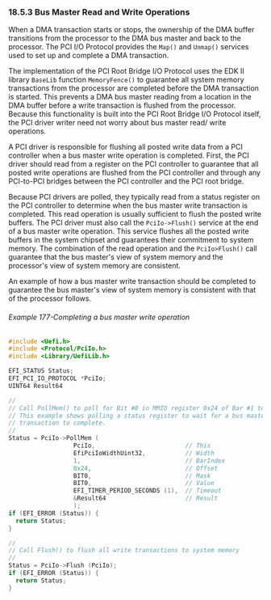 <!--- @file
  18.5.3 Bus Master Read and Write Operations

  Copyright (c) 2012-2018, Intel Corporation. All rights reserved.<BR>

  Redistribution and use in source (original document form) and 'compiled'
  forms (converted to PDF, epub, HTML and other formats) with or without
  modification, are permitted provided that the following conditions are met:

  1) Redistributions of source code (original document form) must retain the
     above copyright notice, this list of conditions and the following
     disclaimer as the first lines of this file unmodified.

  2) Redistributions in compiled form (transformed to other DTDs, converted to
     PDF, epub, HTML and other formats) must reproduce the above copyright
     notice, this list of conditions and the following disclaimer in the
     documentation and/or other materials provided with the distribution.

  THIS DOCUMENTATION IS PROVIDED BY TIANOCORE PROJECT "AS IS" AND ANY EXPRESS OR
  IMPLIED WARRANTIES, INCLUDING, BUT NOT LIMITED TO, THE IMPLIED WARRANTIES OF
  MERCHANTABILITY AND FITNESS FOR A PARTICULAR PURPOSE ARE DISCLAIMED. IN NO
  EVENT SHALL TIANOCORE PROJECT  BE LIABLE FOR ANY DIRECT, INDIRECT, INCIDENTAL,
  SPECIAL, EXEMPLARY, OR CONSEQUENTIAL DAMAGES (INCLUDING, BUT NOT LIMITED TO,
  PROCUREMENT OF SUBSTITUTE GOODS OR SERVICES; LOSS OF USE, DATA, OR PROFITS;
  OR BUSINESS INTERRUPTION) HOWEVER CAUSED AND ON ANY THEORY OF LIABILITY,
  WHETHER IN CONTRACT, STRICT LIABILITY, OR TORT (INCLUDING NEGLIGENCE OR
  OTHERWISE) ARISING IN ANY WAY OUT OF THE USE OF THIS DOCUMENTATION, EVEN IF
  ADVISED OF THE POSSIBILITY OF SUCH DAMAGE.

-->

### 18.5.3 Bus Master Read and Write Operations

When a DMA transaction starts or stops, the ownership of the DMA buffer
transitions from the processor to the DMA bus master and back to the processor.
The PCI I/O Protocol provides the `Map()` and `Unmap()` services used to set up
and complete a DMA transaction.

The implementation of the PCI Root Bridge I/O Protocol uses the EDK II library
`BaseLib` function `MemoryFence()` to guarantee all system memory transactions
from the processor are completed before the DMA transaction is started. This
prevents a DMA bus master reading from a location in the DMA buffer before a
write transaction is flushed from the processor. Because this functionality is
built into the PCI Root Bridge I/O Protocol itself, the PCI driver writer need
not worry about bus master read/ write operations.

A PCI driver is responsible for flushing all posted write data from a PCI
controller when a bus master write operation is completed. First, the PCI
driver should read from a register on the PCI controller to guarantee that all
posted write operations are flushed from the PCI controller and through any
PCI-to-PCI bridges between the PCI controller and the PCI root bridge.

Because PCI drivers are polled, they typically read from a status register on
the PCI controller to determine when the bus master write transaction is
completed. This read operation is usually sufficient to flush the posted write
buffers. The PCI driver must also call the `PciIo->Flush()` service at the end
of a bus master write operation. This service flushes all the posted write
buffers in the system chipset and guarantees their commitment to system memory.
The combination of the read operation and the `PciIo>Flush()` call guarantee
that the bus master's view of system memory and the processor's view of system
memory are consistent.

An example of how a bus master write transaction should be completed to
guarantee the bus master's view of system memory is consistent with that of the
processor follows.

###### Example 177-Completing a bus master write operation

```c
#include <Uefi.h>
#include <Protocol/PciIo.h>
#include <Library/UefiLib.h>

EFI_STATUS Status;
EFI_PCI_IO_PROTOCOL *PciIo;
UINT64 Result64

//
// Call PollMem() to poll for Bit #0 in MMIO register 0x24 of Bar #1 to be set.
// This example shows polling a status register to wait for a bus master write
// transaction to complete.
//
Status = PciIo->PollMem (
                  PciIo,                         // This
                  EfiPciIoWidthUint32,           // Width
                  1,                             // BarIndex
                  0x24,                          // Offset 
                  BIT0,                          // Mask
                  BIT0,                          // Value
                  EFI_TIMER_PERIOD_SECONDS (1),  // Timeout
                  &Result64                      // Result
                  );
if (EFI_ERROR (Status)) {
  return Status;
}

//
// Call Flush() to flush all write transactions to system memory
//
Status = PciIo->Flush (PciIo);
if (EFI_ERROR (Status)) {
  return Status;
}
```
